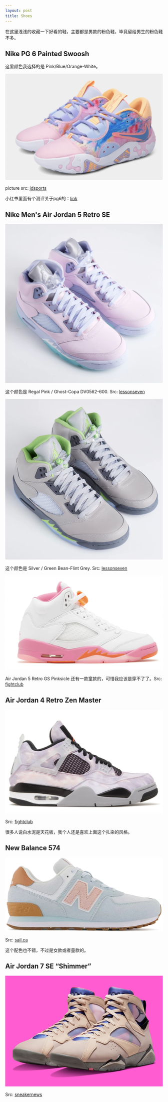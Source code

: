 ```yaml
---
layout: post
title: Shoes
---
```


在这里浅浅的收藏一下好看的鞋，主要都是男款的粉色鞋，毕竟留给男生的粉色鞋不多。

## Nike PG 6 Painted Swoosh
这里颜色我选择的是 Pink/Blue/Orange-White。

![](/img/shoes/pg6.png)

picture src: [jdsports](https://jdsports.ca/products/nike-pg-6-white-lt-photo-blue-soft-pink)

小红书里面有个测评关于pg6的：[link](http://xhslink.com/0rmtRk)

## Nike Men's Air Jordan 5 Retro SE

![](/img/shoes/aj5.png)

这个颜色是 Regal Pink / Ghost-Copa DV0562-600. Src: [lessonseven](https://lessoneseven.com/products/nike-mens-air-jordan-5-retro-se-regal-pink-ghost-copa)

![](/img/shoes/aj5-2.png)

这个颜色是 Silver / Green Bean-Flint Grey. Src: [lessonseven](https://lessoneseven.com/products/nike-mens-air-jordan-5-retro-silver-green-bean-flint-grey)

![](/img/shoes/aj5-pink.png)

Air Jordan 5 Retro GS Pinksicle 还有一款童款的，可惜我应该是穿不了了。Src: [fightclub](https://www.flightclub.com/air-jordan-5-retro-gs-pinksicle-440892-168)


## Air Jordan 4 Retro Zen Master

![](/img/shoes/aj4.png)

Src: [fightclub](https://www.flightclub.com/air-jordan-4-retro-zen-master-dh7138-506)

很多人说白水泥是天花板，我个人还是喜欢上面这个扎染的风格。

## New Balance 574

![](/img/shoes/574.jpg)

Src: [sail.ca](https://www.sail.ca/en/newbalance-574-multisport-shoes-junior-girls-837711)

这个配色也不错，不过是女款或者童款的。

## Air Jordan 7 SE “Shimmer”

![](/img/shoes/aj7.jpg)

Src: [sneakernews](https://sneakernews.com/2022/03/18/air-jordan-7-shimmer-black-sapphire-dj2636-204-release-date/)

